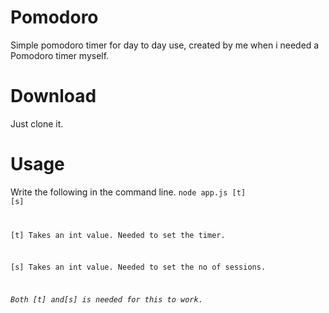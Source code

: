 # Pomodoro
Simple pomodoro timer for day to day use, created by me when i needed a Pomodoro timer myself.
# Download
Just clone it.
# Usage
Write the following in the command line.
<code>node app.js [t] [s]

[t] Takes an int value. Needed to set the timer.

[s] Takes an int value. Needed to set the no of sessions.

<i>Both [t] and[s] is needed for this to work.
